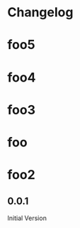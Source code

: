 # Changelog

<!-- <START NEW CHANGELOG ENTRY> -->
# foo5
# foo4
# foo3
# foo
# foo2
## 0.0.1

Initial Version

<!-- <END NEW CHANGELOG ENTRY> -->
